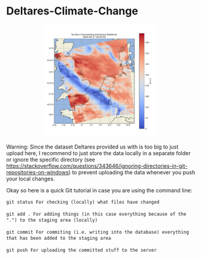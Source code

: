 # Deltares-Climate-Change

<p align="center">
  <img width="300" height="300" src="heatmap.png">
</p>

Warning: Since the dataset Deltares provided us with is too big to just upload here, I recommend to just store the data locally in a separate folder or ignore the specific directory (see https://stackoverflow.com/questions/343646/ignoring-directories-in-git-repositories-on-windows) to prevent uploading the data whenever you push your local changes.

Okay so here is a quick Git tutorial in case you are using the command line:

    git status For checking (locally) what files have changed

    git add . For adding things (in this case everything because of the ".") to the staging area (locally)

    git commit For commiting (i.e. writing into the database) everything that has been added to the staging area

    git push For uploading the committed stuff to the server

